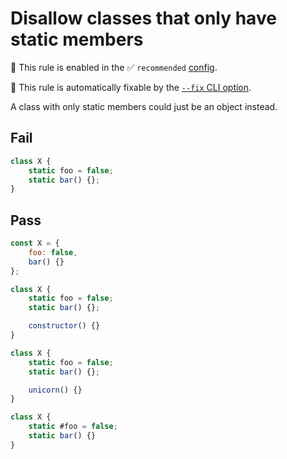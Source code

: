 # Disallow classes that only have static members

💼 This rule is enabled in the ✅ `recommended` [config](https://github.com/sindresorhus/eslint-plugin-unicorn#preset-configs).

🔧 This rule is automatically fixable by the [`--fix` CLI option](https://eslint.org/docs/latest/user-guide/command-line-interface#--fix).

<!-- end auto-generated rule header -->
<!-- Do not manually modify this header. Run: `npm run fix:eslint-docs` -->

A class with only static members could just be an object instead.

## Fail

```js
class X {
	static foo = false;
	static bar() {};
}
```

## Pass

```js
const X = {
	foo: false,
	bar() {}
};
```

```js
class X {
	static foo = false;
	static bar() {};

	constructor() {}
}
```

```js
class X {
	static foo = false;
	static bar() {};

	unicorn() {}
}
```

```js
class X {
	static #foo = false;
	static bar() {}
}
```
